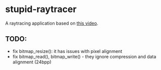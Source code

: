 # stupid-raytracer
A raytracing application based on [this video](https://www.youtube.com/watch?v=pq7dV4sR7lg).

## TODO:
- fix bitmap_resize(): it has issues with pixel alignment
- fix bitmap_read(), bitmap_write() - they ignore compression and data alignment (24bpp)
